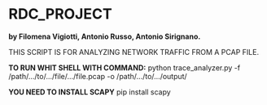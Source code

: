 # RDC_PROJECT
**by Filomena Vigiotti, Antonio Russo, Antonio Sirignano.**

THIS SCRIPT IS FOR ANALYZING NETWORK TRAFFIC FROM A PCAP FILE.

**TO RUN WHIT SHELL WITH COMMAND:**     python trace_analyzer.py -f /path/.../to/.../file/.../file.pcap -o /path/.../to/.../output/


**YOU NEED TO INSTALL SCAPY**           pip install scapy
